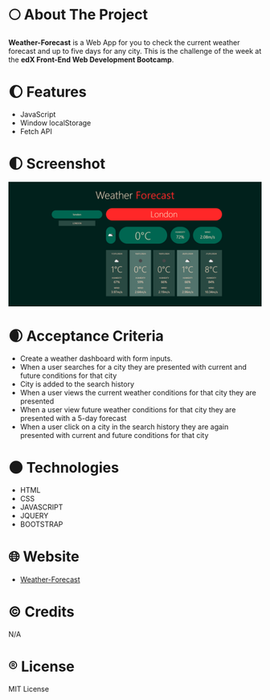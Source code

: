 # :full_moon: About The Project

**Weather-Forecast** is a Web App for you to check the current weather forecast and up to five days for any city. This is the challenge of the week at the **edX Front-End Web Development Bootcamp**.

# :waxing_gibbous_moon: Features

- JavaScript
- Window localStorage
- Fetch API

# :first_quarter_moon: Screenshot

![screenshot of the web app](./assets/imgs/screenshot.png)

# :waxing_crescent_moon: Acceptance Criteria

- Create a weather dashboard with form inputs.
- When a user searches for a city they are presented with current and future conditions for that city
- City is added to the search history
- When a user views the current weather conditions for that city they are presented
- When a user view future weather conditions for that city they are presented with a 5-day forecast
- When a user click on a city in the search history they are again presented with current and future conditions for that city

# :new_moon: Technologies

- HTML
- CSS
- JAVASCRIPT
- JQUERY
- BOOTSTRAP

# :globe_with_meridians: Website

- [Weather-Forecast](https://whybruno.github.io/weather-forecast)

# :copyright: Credits

N/A

# :registered: License

MIT License